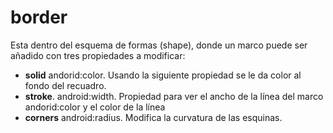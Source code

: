# border

Esta dentro del esquema de formas (shape), donde un marco puede ser añadido con tres propiedades a modificar:

* **solid** andorid:color. Usando la siguiente propiedad se le da color al fondo del recuadro.
* **stroke**. android:width. Propiedad para ver el ancho de la línea del marco andorid:color y el color de la línea
* **corners** android:radius. Modifica la curvatura de las esquinas.
